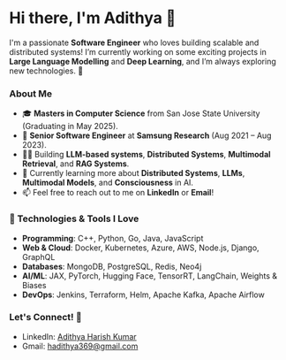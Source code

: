 
<!--
**hadithya369/hadithya369** is a ✨ _special_ ✨ repository because its `README.md` (this file) appears on your GitHub profile.

Here are some ideas to get you started:

- 🔭 I’m currently working on ...
- 🌱 I’m currently learning ...
- 👯 I’m looking to collaborate on ...
- 🤔 I’m looking for help with ...
- 💬 Ask me about ...
- 📫 How to reach me: ...
- 😄 Pronouns: ...
- ⚡ Fun fact: ...
-->

# Hi there, I'm Adithya 👋

I'm a passionate **Software Engineer** who loves building scalable and distributed systems! I’m currently working on some exciting projects in **Large Language Modelling** and **Deep Learning**, and I’m always exploring new technologies. 🌟

### About Me
- 🎓 **Masters in Computer Science** from San Jose State University (Graduating in May 2025).
- 💼 **Senior Software Engineer** at **Samsung Research** (Aug 2021 – Aug 2023).
- 🧑‍💻 Building **LLM-based systems**, **Distributed Systems**, **Multimodal Retrieval**, and **RAG Systems**.
- 🌱 Currently learning more about **Distributed Systems**, **LLMs**, **Multimodal Models**, and **Consciousness** in AI.
- 📫 Feel free to reach out to me on **LinkedIn** or **Email**!

### 🧰 Technologies & Tools I Love
- **Programming**: C++, Python, Go, Java, JavaScript
- **Web & Cloud**: Docker, Kubernetes, Azure, AWS, Node.js, Django, GraphQL
- **Databases**: MongoDB, PostgreSQL, Redis, Neo4j
- **AI/ML**: JAX, PyTorch, Hugging Face, TensorRT, LangChain, Weights & Biases
- **DevOps**: Jenkins, Terraform, Helm, Apache Kafka, Apache Airflow

### Let's Connect! 🚀
- LinkedIn: [Adithya Harish Kumar](https://www.linkedin.com/in/adithya-hk/)
- Gmail: [hadithya369@gmail.com](hadithya369@gmail.com)

